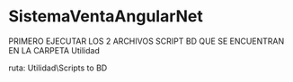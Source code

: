 # SistemaVentaAngularNet

PRIMERO EJECUTAR LOS 2 ARCHIVOS SCRIPT BD QUE SE ENCUENTRAN EN LA CARPETA Utilidad


ruta:    Utilidad\Scripts to BD



